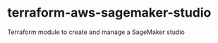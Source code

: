 # terraform-aws-sagemaker-studio
Terraform module to create and manage a SageMaker studio

<!--- BEGIN_TF_DOCS --->
<!--- END_TF_DOCS --->
